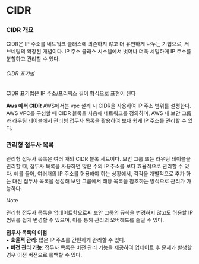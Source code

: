 # CIDR

### CIDR 개요
CIDR은 IP 주소를 네트워크 클래스에 의존하지 않고 더 유연하게 나누는 기법으로, 서브네팅의 확장된 개념이다. IP 주소 클래스 시스템에서 벗어나 더욱 세밀하게 IP 주소를 분할하고 관리할 수 있다. 

###### CIDR 표기법 
CIDR 표기법은 IP 주소/프리픽스 길이 형식으로 표현이 된다 

**Aws 에서 CIDR**
AWS에서는 vpc 설계 시 CIDR을 사용하여 IP 주소 범위를 설정한다. AWS VPC를 구성할 때 CIDR 블록을 사용해 네트워크를 정의하며, AWS 내 보안 그룹과 라우팅 테이블에서 관리형 접두사 목록을 활용하여 보다 쉽게 IP 주소를 관리할 수 있다. 

### 관리형 접두사 목록

관리형 접두사 목록은 여러 개의 CIDR 블록 세트이다. 보안 그룹 또는 라우팅 테이블을 관리할 때, 접두사 목록을 사용하면 많은 수의 IP 주소를 보다 효율적으로 관리할 수 있다. 예를 들어, 여러개의 IP 주소를 허용해야 하는 상황에서, 각각을 개별적으로 추가 하는 대신 접두사 목록을 생성해 보안 그룹에서 해당 목록을 참조하는 방식으로 관리가 가능하다. 


> [!note]
> 관리형 접두사 목록을 업데이트함으로써 보안 그룹의 규칙을 변경하지 않고도 허용할 IP 범위를 쉽게 변경할 수 있으며, 이를 통해 관리의 오버헤드를 줄일 수 있다.


**접두사 목록의 이점**  
• **효율적 관리**: 많은 IP 주소를 간편하게 관리할 수 있다.  
• **버전 관리 가능**: 접두사 목록은 버전 관리 기능을 제공하여 업데이트 후 문제가 발생할 경우 이전 버전으로 롤백할 수 있다.

